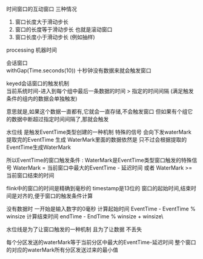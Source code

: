 时间窗口的互动窗口 三种情况
1. 窗口长度大于滑动步长
2. 窗口的长度等于滑动步长 也就是滚动窗口
3. 窗口长度小于滑动步长  (例如抽样)


processing 机器时间


会话窗口  
withGap(Time.seconds(10)) 十秒钟没有数据来就会触发窗口 

keyed会话窗口的触发机制  
当前系统时间-进入到每个组中最后一条数据的时间 > 指定的时间间隔
(满足触发条件的组内的数据会单独触发)

意思就是,如果这个数据一直都有,它就会一直存储,不会触发窗口
但如果有个组它的数据中断超过指定时间间隔了,那就会触发

水位线 是触发EventTime类型创建的一种机制  特殊的信号 会向下发waterMark  
提取完的EventTime 生成 WaterMark里面的数据依然是 
只不过会根据提取的EventTime生成WaterMark 

所以EventTime的窗口触发条件 :
WaterMark是EventTime类型窗口触发的特殊信号
WaterMark = 当前窗口中最大的EventTime - 延迟时间 或者
WaterMark >= 当前窗口结束的时间 

flink中的窗口的时间是精确到毫秒的 timestamp是13位的
窗口的起始时间,结束时间是对齐的,便于窗口的触发条件计算


没有数据时 一开始是输入数字的0毫秒 
计算起始时间 EventTime - EventTime % winsize
计算结束时间 endTime - EndTime % winsize + winsize\

水位线是为了让窗口触发的一种机制 且为了让数据 不丢失 

每个分区发送的waterMark等于当前分区中最大的EventTime-延迟时间 
整个窗口的对应的waterMark所有分区发送过来的最小值